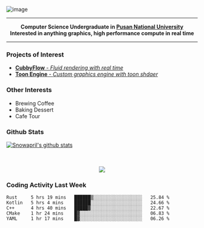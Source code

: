 ![image](https://user-images.githubusercontent.com/24654975/122706556-2ce28400-d293-11eb-86ee-22b9ba640f2b.png)


---

<p align="center">
  <strong>
    Computer Science Undergraduate in <a href="https://pusan.ac.kr/">Pusan National University</a>
    <br>
    Interested in anything graphics, high performance compute in real time
  </strong>
</p>

---

### Projects of Interest

* [**CubbyFlow** - *Fluid rendering with real time*](https://github.com/utilforever/CubbyFlow)
* [**Toon Engine** - *Custom graphics engine with toon shdaer*](https://github.com/Snowapril/ToonEngine)

### Other Interests

* Brewing Coffee
* Baking Dessert 
* Cafe Tour

### Github Stats
 
[![Snowapril's github stats](https://github-readme-stats.vercel.app/api?username=Snowapril&hide_title=true&hide_border=true&show_icons=true&include_all_commits=true&count_private=true)](https://github.com/Snowapril)

<p align="center">
    <br><br>
    <a href="https://snowapril.github.io"><img src="https://img.shields.io/badge/website-snowapril.github.io-red?style=for-the-badge"></a>
</p>

### Coding Activity Last Week

<!--START_SECTION:waka-->
```text
Rust     5 hrs 19 mins   ██████▒░░░░░░░░░░░░░░░░░░   25.84 % 
Kotlin   5 hrs 4 mins    ██████░░░░░░░░░░░░░░░░░░░   24.66 % 
C++      4 hrs 40 mins   █████▓░░░░░░░░░░░░░░░░░░░   22.67 % 
CMake    1 hr 24 mins    █▓░░░░░░░░░░░░░░░░░░░░░░░   06.83 % 
YAML     1 hr 17 mins    █▓░░░░░░░░░░░░░░░░░░░░░░░   06.26 % 
```
<!--END_SECTION:waka-->
